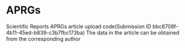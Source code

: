 # APRGs
Scientific Reports
APRGs article upload code(Submission ID bbc8708f-4b11-45ed-b839-c3b7fbc173ba)
The data in the article can be obtained from the corresponding author
